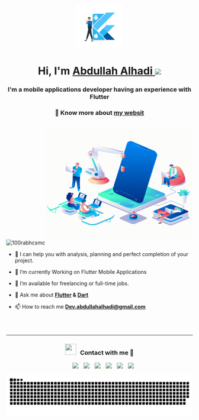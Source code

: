 <p align="center">
  <img style="width:8rem; height:auto" src="https://raw.githubusercontent.com/HavedAlhadi/HavedAlhadi/main/imgs/flutter-page-banner-image.png"/>
</p>

<h1 align="center">Hi, I'm  <a href="https://github.com/HavedAlhadi/HavedAlhadi" target="blank">
Abdullah Alhadi </a> <img width="30px" src="https://raw.githubusercontent.com/iampavangandhi/iampavangandhi/master/gifs/Hi.gif"></h1>

<h3 align="center">I'm a mobile applications developer having an experience with Flutter</h3>
<h3 align="center"> 📄 Know more about <a href="http://dev-ahalhadi.unaux.com/" target="blank">my websit</a></h3>
<br/>
<a target="_blank" align="center">
  <img align="right" top="500" height="300" width="400" alt="GIF" src="imgs/Mobile-App-Development-Tools-GIF.gif">
</a>

 <img src="https://komarev.com/ghpvc/?username=HavedAlhadi&label=Profile%20views&color=0e75b6&style=fla" alt="100rabhcsmc" />
 
- 🔭 I can help you with analysis, planning and perfect completion of your project.

- 🌱 I’m currently Working on Flutter Mobile Applications

- 🤝 I’m available for freelancing or full-time jobs.

- 💬 Ask me about **<a href="https://flutter.dev/">Flutter</a> & <a href="https://dart.dev/">Dart</a>**

- 📫 How to reach me **Dev.abdullahalhadi@gmail.com**

<br/>
<br/>
<hr/>

<h3 align="center" > <img src="https://media.giphy.com/media/iY8CRBdQXODJSCERIr/giphy.gif" width="30" height="30" style="margin-right: 10px;">Contact with me 🤝 </h3>

 <div align="center"  class="icons-social" style="margin-left: 10px;">
        <a style="margin-left: 10px;"  target="_blank" href="https://www.linkedin.com/in/abdullah-alhadi-96146b2a2">
			<img src="https://img.icons8.com/doodle/40/000000/linkedin--v2.png"></a>
        <a style="margin-left: 10px;" target="_blank" href="https://github.com/HavedAlhadi/">
		<img src="https://img.icons8.com/doodle/40/000000/github--v1.png"></a>
		<a style="margin-left: 10px;" target="_blank" href="#">
				<img src="https://img.icons8.com/external-tal-revivo-color-tal-revivo/40/000000/external-stack-overflow-is-a-question-and-answer-site-for-professional-logo-color-tal-revivo.png"></a>
        <a style="margin-left: 10px;" target="_blank" href="https://www.instagram.com/dev_h%207">
			<img src="https://img.icons8.com/doodle/40/000000/instagram-new--v2.png"></a>
		<a style="margin-left: 10px;" target="_blank" href="#">
			<img src="https://img.icons8.com/doodle/1x/twitter-squared--v2.png" ></a>
		<a style="margin-left: 10px;" target="_blank" href="https://www.facebook.com/dev.abdullah.alhad">
			<img src="https://img.icons8.com/doodle/1x/facebook-new--v2.png" ></a>
      </div>

<p align="center">
  <img  src="https://raw.githubusercontent.com/Elanza-48/Elanza-48/main/resources/img/github-contribution-grid-snake.svg"
    alt="example" />
</p>
